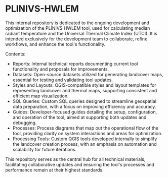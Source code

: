 # PLINIVS-HWLEM

This internal repository is dedicated to the ongoing development and optimization of the PLINIVS HWLEM tool, used for calculating median radiant temperature and the Universal Thermal Climate Index (UTCI). It is intended exclusively for the development team to collaborate, refine workflows, and enhance the tool's functionality.

Contents:
- Reports: Internal technical reports documenting current tool functionality and proposals for improvements.
- Datasets: Open-source datasets utilized for generating landcover maps, essential for testing and validating tool updates.
- Styles and Layouts: QGIS-compatible styles and layout templates for representing landcover and thermal maps, supporting consistent and efficient map visualization.
- SQL Queries: Custom SQL queries designed to streamline geospatial data preparation, with a focus on improving efficiency and accuracy.
- Guides: Developer-focused guides detailing the setup, configuration, and operation of the tool, aimed at supporting both updates and debugging.
- Processes: Process diagrams that map out the operational flow of the tool, providing clarity on system interactions and areas for optimization.
- Processing Tools: Custom QGIS tools developed internally to simplify the landcover creation process, with an emphasis on automation and scalability for future iterations.

This repository serves as the central hub for all technical materials, facilitating collaborative updates and ensuring the tool's processes and performance remain at their highest standards.
